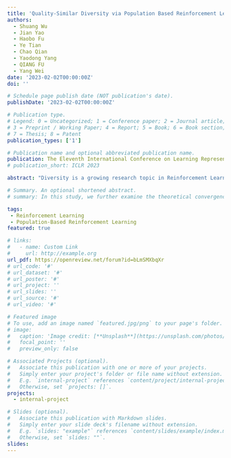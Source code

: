 ```yaml
---
title: 'Quality-Similar Diversity via Population Based Reinforcement Learning'
authors:
  - Shuang Wu
  - Jian Yao
  - Haobo Fu
  - Ye Tian
  - Chao Qian
  - Yaodong Yang
  - QIANG FU
  - Yang Wei
date: '2023-02-02T00:00:00Z'
doi: ''

# Schedule page publish date (NOT publication's date).
publishDate: '2023-02-02T00:00:00Z'

# Publication type.
# Legend: 0 = Uncategorized; 1 = Conference paper; 2 = Journal article;
# 3 = Preprint / Working Paper; 4 = Report; 5 = Book; 6 = Book section;
# 7 = Thesis; 8 = Patent
publication_types: ['1']

# Publication name and optional abbreviated publication name.
publication: The Eleventh International Conference on Learning Representations (ICLR 2023)
# publication_short: ICLR 2023

abstract: "Diversity is a growing research topic in Reinforcement Learning (RL). Previous research on diversity has mainly focused on promoting diversity to encourage exploration and thereby improve quality (the cumulative reward), maximizing diversity subject to quality constraints, or jointly maximizing quality and diversity, known as the quality-diversity problem. In this work, we present the quality-similar diversity problem that features diversity among policies of similar qualities. In contrast to task-agnostic diversity, we focus on task-specific diversity defined by a set of user-specified Behavior Descriptors (BDs). A BD is a scalar function of a trajectory (e.g., the fire action rate for an Atari game), which delivers the type of diversity the user prefers. To derive the gradient of the user-specified diversity with respect to a policy, which is not trivially available, we introduce a set of BD estimators and connect it with the classical policy gradient theorem. Based on the diversity gradient, we develop a population-based RL algorithm to adaptively and efficiently optimize the population diversity at multiple quality levels throughout training. Extensive results on MuJoCo and Atari demonstrate that our algorithm significantly outperforms previous methods in terms of generating user-specified diverse policies across different quality levels."

# Summary. An optional shortened abstract.
# summary: In this study, we further examine the theoretical convergence rate and sample complexity of such regret minimization-based double oracle methods, utilizing a unified framework called RegretMinimizing Double Oracle.

tags:
 - Reinforcement Learning
 - Population-Based Reinforcement Learning
featured: true

# links:
#   - name: Custom Link
#     url: http://example.org
url_pdf: https://openreview.net/forum?id=bLmSMXbqXr
# url_code: '#'
# url_dataset: '#'
# url_poster: '#'
# url_project: ''
# url_slides: ''
# url_source: '#'
# url_video: '#'

# Featured image
# To use, add an image named `featured.jpg/png` to your page's folder.
# image:
#   caption: 'Image credit: [**Unsplash**](https://unsplash.com/photos/pLCdAaMFLTE)'
#   focal_point: ''
#   preview_only: false

# Associated Projects (optional).
#   Associate this publication with one or more of your projects.
#   Simply enter your project's folder or file name without extension.
#   E.g. `internal-project` references `content/project/internal-project/index.md`.
#   Otherwise, set `projects: []`.
projects:
  - internal-project

# Slides (optional).
#   Associate this publication with Markdown slides.
#   Simply enter your slide deck's filename without extension.
#   E.g. `slides: "example"` references `content/slides/example/index.md`.
#   Otherwise, set `slides: ""`.
slides:
---
```

